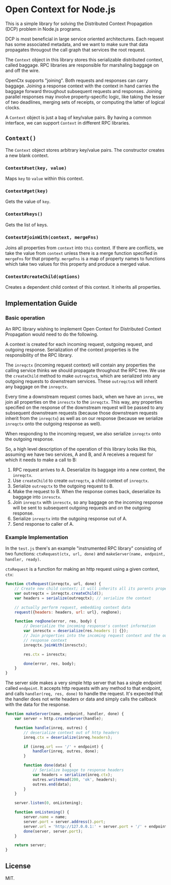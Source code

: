 # Open Context for Node.js

This is a simple library for solving the Distributed Context Propagation (DCP)
problem in Node.js programs.

DCP is most beneficial in large service oriented architectures. Each request
has some associated metadata, and we want to make sure that data propagates 
througout the call graph that services the root request.

The `Context` object in this library stores this serializable distributed 
context, called baggage. RPC libraries are responsible for marshaling baggage 
on and off the wire.

OpenCtx supports "joining". Both requests and responses can carry baggage.
Joining a response context with the context in hand carries the baggage forward
throughout subsequent requests and responses. Joining parallel responses may
involve property-specific logic, like taking the lesser of two deadlines,
merging sets of receipts, or computing the latter of logical clocks.

A `Context` object is just a bag of key/value pairs. By having a
common interface, we can support `Context` in different RPC libraries.

## `Context()`

The `Context` object stores arbitrary key/value pairs. The constructor creates
a new blank context.

### `Context#set(key, value)`

Maps `key` to `value` within this context.

### `Context#get(key)`

Gets the value of `key`.

### `Context#keys()`

Gets the list of keys.

### `Context#joinWith(context, mergeFns)`

Joins all properties from `context` into `this` context. If there are 
conflicts, we take the value from `context` unless there is a merge function
specified in `mergeFns` for that property. `mergeFns` is a map of property 
names to functions which take two values for this property and produce a merged
value.

### `Context#createChild(options)`

Creates a dependent child context of this context. It inherits all properties.

## Implementation Guide

### Basic operation

An RPC library wishing to implement Open Context for Distributed Context
Propagation would need to do the following.

A context is created for each incoming request, outgoing request, and outgoing 
response. Serialization of the context properties is the responsibility of the 
RPC library.

The `inreqctx` (incoming request context) will contain any properties the 
calling service thinks we should propagate throughout the RPC tree. We use
the `createChild` method to make `outreqctx`s, which are serialized into any
outgoing requests to downstream services. These `outreqctx`s will inherit any 
baggage on the `inreqctx`.

Every time a downstream request comes back, when we have an `inres`, we join
all properties on the `inresctx` to the `inreqctx`. This way,
any properties specified on the response of the downstream request will be
passed to any subsequent downstream requests (because those downstream requests
inherit from the `inreqctx`) as well as on our response (because we serialize
`inreqctx` onto the outgoing response as well).

When responding to the incoming request, we also serialize `inreqctx` onto
the outgoing response.

So, a high level description of the operation of this library looks like this,
assuming we have two services, A and B, and A receives a request for which it
needs to make a call to B:

1. RPC request arrives to A. Deserialize its baggage into a new context, 
   the `inreqctx`.
2. Use `createChild` to create `outreqctx`, a child context of `inreqctx`.
3. Serialize `outreqctx` to the outgoing request to B.
4. Make the request to B. When the response comes back, deserialize its
   baggage into `inresctx`.
5. Join `inreqctx` with `inresctx`, so any baggage on the incoming response 
   will be sent to subsequent outgoing requests and on the outgoing response.
6. Serialize `inreqctx` into the outgoing response out of A.
7. Send response to caller of A.

### Example Implementation

In the `test.js` there's an example "instrumented RPC library" consisting of
two functions: `ctxRequest(ctx, url, done)` and 
`makeServer(name, endpoint, handler, ready)`.

`ctxRequest` is a function for making an http request using a given context,
`ctx`:

```javascript
function ctxRequest(inreqctx, url, done) {
    // Create new child context; it will inherits all its parents properties
    var outreqctx = inreqctx.createChild(); 
    var headers = serialize(outreqctx); // serialize the context

    // actually perform request, embedding context data
    request({headers: headers, url: url}, reqDone);

    function reqDone(error, res, body) {
        // Deserialize the incoming response's context information
        var inresctx = deserialize(res.headers || {});
        // Join properties into the incoming request context and the outgoing
        // response context
        inreqctx.joinWith(inresctx);

        res.ctx = inresctx;

        done(error, res, body);
    }
}
```

The server side makes a very simple http server that has a single endpoint
called `endpoint`. It accepts http requests with any method to that endpoint,
and calls `handler(req, res, done)` to handle the request. It's expected that
the handler does not write headers or data and simply calls the callback with
the data for the response.

```javascript
function makeServer(name, endpoint, handler, done) {
    var server = http.createServer(handle);

    function handle(inreq, outres) {
        // deserialize context out of http headers
        inreq.ctx = deserialize(inreq.headers);

        if (inreq.url === '/' + endpoint) {
            handler(inreq, outres, done);
        }

        function done(data) {
            // Serialize baggage to response headers
            var headers = serialize(inreq.ctx);
            outres.writeHead(200, 'ok', headers);
            outres.end(data);
        }
    }

    server.listen(0, onListening);

    function onListening() {
        server.name = name;
        server.port = server.address().port;
        server.url = 'http://127.0.0.1:' + server.port + '/' + endpoint;
        done(server, server.port);
    }

    return server;
}
```

## License

MIT.
